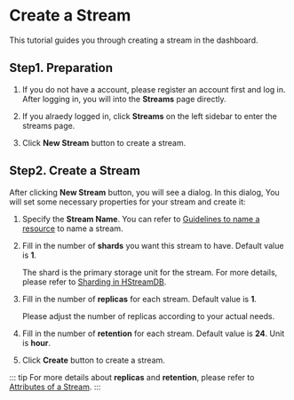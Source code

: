 # Create a Stream

This tutorial guides you through creating a stream in the dashboard.

## Step1. Preparation

1. If you do not have a account, please register an account first and log in. After logging in, you will into the **Streams** page directly.

2. If you alraedy logged in, click **Streams** on the left sidebar to enter the streams page.

3. Click **New Stream** button to create a stream.

## Step2. Create a Stream

After clicking **New Stream** button, you will see a dialog. In this dialog, You will set some necessary properties for your stream and create it:

1. Specify the **Stream Name**. You can refer to [Guidelines to name a resource](https://hstream.io/docs/en/latest/guides/stream.html#guidelines-to-name-a-resource) to name a stream.

2. Fill in the number of **shards** you want this stream to have. Default value is **1**.

   The shard is the primary storage unit for the stream. For more details, please refer to [Sharding in HStreamDB](https://hstream.io/docs/en/latest/guides/shards.html#sharding-in-hstreamdb).

3. Fill in the number of **replicas** for each stream. Default value is **1**.

   Please adjust the number of replicas according to your actual needs.

4. Fill in the number of **retention** for each stream. Default value is **24**. Unit is **hour**.

5. Click **Create** button to create a stream.

::: tip
For more details about **replicas** and **retention**, please refer to [Attributes of a Stream](https://hstream.io/docs/en/latest/guides/stream.html#attributes-of-a-stream).
:::
